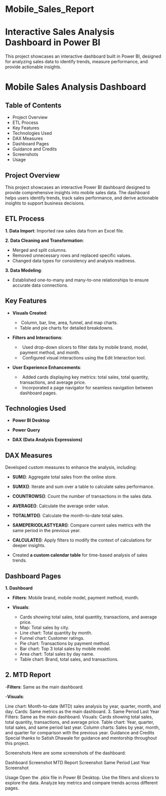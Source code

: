 # Mobile_Sales_Report

# Interactive Sales Analysis Dashboard in Power BI
This project showcases an interactive dashboard built in Power BI, designed for analyzing sales data to identify trends, measure performance, and provide actionable insights.

# Mobile Sales Analysis Dashboard
## Table of Contents
- Project Overview
- ETL Process
- Key Features
- Technologies Used
- DAX Measures
- Dashboard Pages
- Guidance and Credits
- Screenshots
- Usage
 
## Project Overview
This project showcases an interactive Power BI dashboard designed to provide comprehensive insights into mobile sales data. The dashboard helps users identify trends, track sales performance, and derive actionable insights to support business decisions.

## ETL Process
**1. Data Import**: Imported raw sales data from an Excel file.

**2. Data Cleaning and Transformation**:
- Merged and split columns.
- Removed unnecessary rows and replaced specific values.
- Changed data types for consistency and analysis readiness.
 
**3. Data Modeling**:
- Established one-to-many and many-to-one relationships to ensure accurate data connections.

## Key Features

- **Visuals Created**:
   - &nbsp;Column, bar, line, area, funnel, and map charts.
   -  Table and pie charts for detailed breakdowns.
  
- **Filters and Interactions**:
   - &nbsp; Used drop-down slicers to filter data by mobile brand, model, payment method, and month.
   - &nbsp; Configured visual interactions using the Edit Interaction tool.
  
- **User Experience Enhancements**:
   - &nbsp; Added cards displaying key metrics: total sales, total quantity, transactions, and average price.
   - &nbsp; Incorporated a page navigator for seamless navigation between dashboard pages.
  
## Technologies Used

- **Power BI Desktop**

- **Power Query**

- **DAX (Data Analysis Expressions)**
 
## DAX Measures
Developed custom measures to enhance the analysis, including:

- **SUM()**: Aggregate total sales from the online store.

- **SUMX()**: Iterate and sum over a table to calculate sales performance.

- **COUNTROWS()**: Count the number of transactions in the sales data.

- **AVERAGE()**: Calculate the average order value.
 
- **TOTALMTD()**: Calculate the month-to-date total sales.
 
- **SAMEPERIODLASTYEAR()**: Compare current sales metrics with the same period in the previous year.
 
- **CALCULATE()**: Apply filters to modify the context of calculations for deeper insights.
 
- Created **a custom calendar table** for time-based analysis of sales trends.
 
## Dashboard Pages

**1. Dashboard**

- **Filters**: Mobile brand, mobile model, payment method, month.

- **Visuals**:

    - Cards showing total sales, total quantity, transactions, and average price.
    - Map: Total sales by city.
    - Line chart: Total quantity by month.
    - Funnel chart: Customer ratings.
    - Pie chart: Transactions by payment method.
    - Bar chart: Top 3 total sales by mobile model.
    - Area chart: Total sales by day name.
    - Table chart: Brand, total sales, and transactions.

## 2. MTD Report
-**Filters**: Same as the main dashboard.

-**Visuals**:

Line chart: Month-to-date (MTD) sales analysis by year, quarter, month, and day.
Cards: Same metrics as the main dashboard.
3. Same Period Last Year
Filters: Same as the main dashboard.
Visuals:
Cards showing total sales, total quantity, transactions, and average price.
Table chart: Year, quarter, total sales, and same period last year.
Column charts: Sales by year, month, and quarter for comparison with the previous year.
Guidance and Credits
Special thanks to Satish Dhawale for guidance and mentorship throughout this project.

Screenshots
Here are some screenshots of the dashboard:

Dashboard Screenshot MTD Report Screenshot Same Period Last Year Screenshot

Usage
Open the .pbix file in Power BI Desktop.
Use the filters and slicers to explore the data.
Analyze key metrics and compare trends across different pages.
